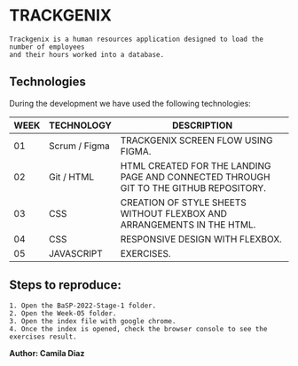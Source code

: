 # TRACKGENIX 
```
Trackgenix is ​​a human resources application designed to load the number of employees 
and their hours worked into a database.
```
## Technologies
During the development we have used the following technologies:

| WEEK | TECHNOLOGY | DESCRIPTION |
| ------ | ------ | ------ |
| 01 |  Scrum / Figma | TRACKGENIX SCREEN FLOW USING FIGMA.
| 02 |  Git / HTML | HTML CREATED FOR THE LANDING PAGE AND CONNECTED THROUGH GIT TO THE GITHUB REPOSITORY.
| 03 |  CSS | CREATION OF STYLE SHEETS WITHOUT FLEXBOX AND ARRANGEMENTS IN THE HTML.
| 04 |  CSS | RESPONSIVE DESIGN WITH FLEXBOX.
| 05 |  JAVASCRIPT | EXERCISES.

## Steps to reproduce: 
```
1. Open the BaSP-2022-Stage-1 folder.
2. Open the Week-05 folder.
3. Open the index file with google chrome.
4. Once the index is opened, check the browser console to see the exercises result.
```
**Author: Camila Diaz**